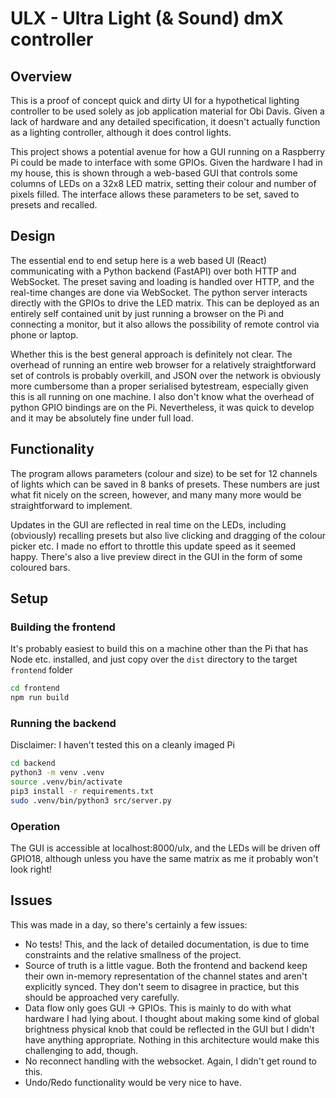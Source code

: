 # ULX - Ultra Light (& Sound) dmX controller

## Overview 

This is a proof of concept quick and dirty UI for a hypothetical lighting controller to be used solely as job application material for Obi Davis. Given a lack of hardware and any detailed specification, it doesn't actually function as a lighting controller, although it does control lights. 

This project shows a potential avenue for how a GUI running on a Raspberry Pi could be made to interface with some GPIOs. Given the hardware I had in my house, this is shown through a web-based GUI that controls some columns of LEDs on a 32x8 LED matrix, setting their colour and number of pixels filled. The interface allows these parameters to be set, saved to presets and recalled. 

## Design

The essential end to end setup here is a web based UI (React) communicating with a Python backend (FastAPI) over both HTTP and WebSocket. The preset saving and loading is handled over HTTP, and the real-time changes are done via WebSocket. The python server interacts directly with the GPIOs to drive the LED matrix. This can be deployed as an entirely self contained unit by just running a browser on the Pi and connecting a monitor, but it also allows the possibility of remote control via phone or laptop. 

Whether this is the best general approach is definitely not clear. The overhead of running an entire web browser for a relatively straightforward set of controls is probably overkill, and JSON over the network is obviously more cumbersome than a proper serialised bytestream, especially given this is all running on one machine. I also don't know what the overhead of python GPIO bindings are on the Pi. Nevertheless, it was quick to develop and it may be absolutely fine under full load.

## Functionality

The program allows parameters (colour and size) to be set for 12 channels of lights which can be saved in 8 banks of presets. These numbers are just what fit nicely on the screen, however, and many many more would be straightforward to implement. 

Updates in the GUI are reflected in real time on the LEDs, including (obviously) recalling presets but also live clicking and dragging of the colour picker etc. I made no effort to throttle this update speed as it seemed happy. There's also a live preview direct in the GUI in the form of some coloured bars. 

## Setup

### Building the frontend

It's probably easiest to build this on a machine other than the Pi that has Node etc. installed, and just copy over the `dist` directory to the target `frontend` folder

```bash
cd frontend
npm run build
```

### Running the backend

Disclaimer: I haven't tested this on a cleanly imaged Pi

```bash
cd backend
python3 -m venv .venv
source .venv/bin/activate
pip3 install -r requirements.txt
sudo .venv/bin/python3 src/server.py
```

### Operation

The GUI is accessible at localhost:8000/ulx, and the LEDs will be driven off GPIO18, although unless you have the same matrix as me it probably won't look right! 

## Issues

This was made in a day, so there's certainly a few issues:

- No tests! This, and the lack of detailed documentation, is due to time constraints and the relative smallness of the project.
- Source of truth is a little vague. Both the frontend and backend keep their own in-memory representation of the channel states and aren't explicitly synced. They don't seem to disagree in practice, but this should be approached very carefully.
- Data flow only goes GUI -> GPIOs. This is mainly to do with what hardware I had lying about. I thought about making some kind of global brightness physical knob that could be reflected in the GUI but I didn't have anything appropriate. Nothing in this architecture would make this challenging to add, though.
- No reconnect handling with the websocket. Again, I didn't get round to this. 
- Undo/Redo functionality would be very nice to have. 